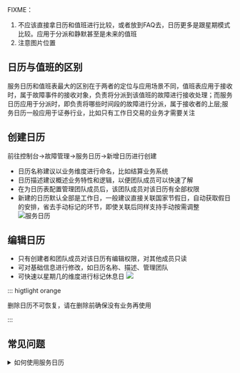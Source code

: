 FIXME：
1. 不应该直接拿日历和值班进行比较，或者放到FAQ去，日历更多是跟星期模式比较。应用于分派和静默甚至是未来的值班
2. 注意图片位置


## 日历与值班的区别
服务日历和值班表最大的区别在于两者的定位与应用场景不同，值班表应用于接收时，属于故障事件的接收对象，负责将分派到该值班的故障进行接收处理；而服务日历应用于分派时，即负责将哪些时间段的故障进行分派，属于接收者的上层;服务日历一般应用于证券行业，比如只有工作日交易的业务才需要关注
## 创建日历

 前往控制台->故障管理->服务日历->新增日历进行创建
- 日历名称建议以业务维度进行命名，比如结算业务系统
- 日历描述建议概述业务特性和逻辑，以便团队成员可以快速了解
- 在为日历表配置管理团队成员后，该团队成员对该日历有全部权限
- 新建的日历默认全部是工作日，一般建议直接关联国家节假日，自动获取假日的安排，省去手动标记的环节，即使关联后同样支持手动按需调整
![服务日历](https://fcpub-1301667576.cos.ap-nanjing.myqcloud.com/flashduty/doc/rili.png)

## 编辑日历
- 只有创建者和团队成员对该日历有编辑权限，对其他成员只读
- 可对基础信息进行修改，如日历名称、描述、管理团队
- 可快速以星期几的维度进行标记休息日
![](https://fcpub-1301667576.cos.ap-nanjing.myqcloud.com/flashduty/doc/rili-1.png)


::: higtlight orange 

删除日历不可恢复，请在删除前确保没有业务再使用

::: 

## 常见问题
<details>
<summary>如何使用服务日历</summary>
前往协作空间->分派策略->策略配置中使用
</details>